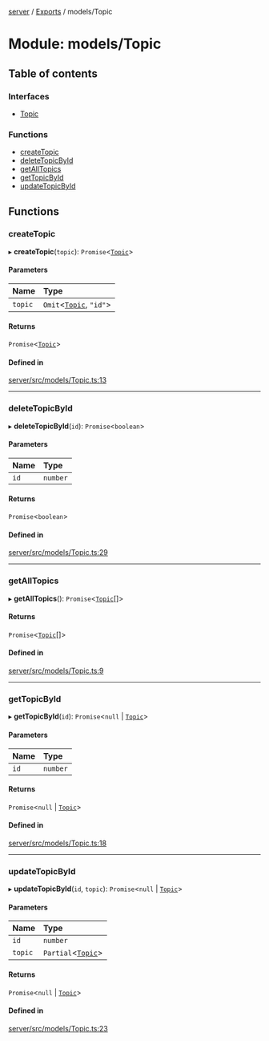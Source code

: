 [server](../README.md) / [Exports](../modules.md) / models/Topic

# Module: models/Topic

## Table of contents

### Interfaces

- [Topic](../interfaces/models_Topic.Topic.md)

### Functions

- [createTopic](models_Topic.md#createtopic)
- [deleteTopicById](models_Topic.md#deletetopicbyid)
- [getAllTopics](models_Topic.md#getalltopics)
- [getTopicById](models_Topic.md#gettopicbyid)
- [updateTopicById](models_Topic.md#updatetopicbyid)

## Functions

### createTopic

▸ **createTopic**(`topic`): `Promise`\<[`Topic`](../interfaces/models_Topic.Topic.md)\>

#### Parameters

| Name | Type |
| :------ | :------ |
| `topic` | `Omit`\<[`Topic`](../interfaces/models_Topic.Topic.md), ``"id"``\> |

#### Returns

`Promise`\<[`Topic`](../interfaces/models_Topic.Topic.md)\>

#### Defined in

[server/src/models/Topic.ts:13](https://github.com/niklas-joh/french-learning-platform/blob/f88c80a984d39a715bd427891d156cc94cff3831/server/src/models/Topic.ts#L13)

___

### deleteTopicById

▸ **deleteTopicById**(`id`): `Promise`\<`boolean`\>

#### Parameters

| Name | Type |
| :------ | :------ |
| `id` | `number` |

#### Returns

`Promise`\<`boolean`\>

#### Defined in

[server/src/models/Topic.ts:29](https://github.com/niklas-joh/french-learning-platform/blob/f88c80a984d39a715bd427891d156cc94cff3831/server/src/models/Topic.ts#L29)

___

### getAllTopics

▸ **getAllTopics**(): `Promise`\<[`Topic`](../interfaces/models_Topic.Topic.md)[]\>

#### Returns

`Promise`\<[`Topic`](../interfaces/models_Topic.Topic.md)[]\>

#### Defined in

[server/src/models/Topic.ts:9](https://github.com/niklas-joh/french-learning-platform/blob/f88c80a984d39a715bd427891d156cc94cff3831/server/src/models/Topic.ts#L9)

___

### getTopicById

▸ **getTopicById**(`id`): `Promise`\<``null`` \| [`Topic`](../interfaces/models_Topic.Topic.md)\>

#### Parameters

| Name | Type |
| :------ | :------ |
| `id` | `number` |

#### Returns

`Promise`\<``null`` \| [`Topic`](../interfaces/models_Topic.Topic.md)\>

#### Defined in

[server/src/models/Topic.ts:18](https://github.com/niklas-joh/french-learning-platform/blob/f88c80a984d39a715bd427891d156cc94cff3831/server/src/models/Topic.ts#L18)

___

### updateTopicById

▸ **updateTopicById**(`id`, `topic`): `Promise`\<``null`` \| [`Topic`](../interfaces/models_Topic.Topic.md)\>

#### Parameters

| Name | Type |
| :------ | :------ |
| `id` | `number` |
| `topic` | `Partial`\<[`Topic`](../interfaces/models_Topic.Topic.md)\> |

#### Returns

`Promise`\<``null`` \| [`Topic`](../interfaces/models_Topic.Topic.md)\>

#### Defined in

[server/src/models/Topic.ts:23](https://github.com/niklas-joh/french-learning-platform/blob/f88c80a984d39a715bd427891d156cc94cff3831/server/src/models/Topic.ts#L23)

